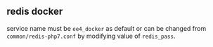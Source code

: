 ## redis docker
service name must be `ee4_docker` as default or can be changed from `common/redis-php7.conf` by modifying value of `redis_pass`.